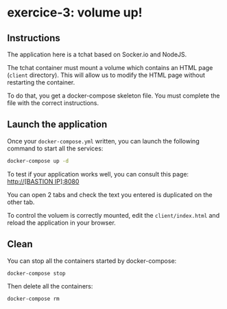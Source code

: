 # exercice-3: volume up!

## Instructions

The application here is a tchat based on Socker.io and NodeJS.

The tchat container must mount a volume which contains an HTML page (`client` directory). This will allow us to modify the HTML page without restarting the container.

To do that, you get a docker-compose skeleton file. You must complete the file with the correct instructions.

## Launch the application

Once your `docker-compose.yml` written, you can launch the following command to start all the services:
```sh
docker-compose up -d
```

To test if your application works well, you can consult this page: [http://[BASTION IP]:8080](http://localhost:8080)

You can open 2 tabs and check the text you entered is duplicated on the other tab.

To control the voluem is correctly mounted, edit the `client/index.html` and reload the application in your browser.

## Clean

You can stop all the containers started by docker-compose:
```sh
docker-compose stop
```

Then delete all the containers:
```sh
docker-compose rm
```
